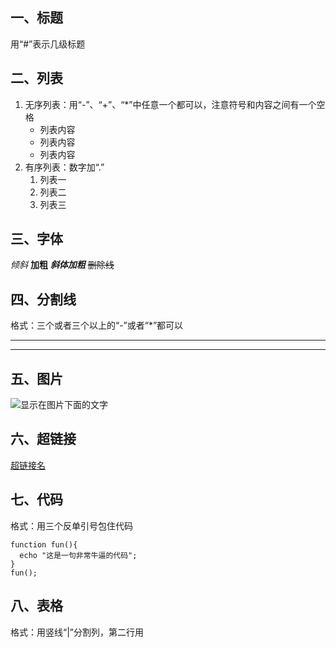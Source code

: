 ## 一、标题
用“#”表示几级标题

## 二、列表
1. 无序列表：用“-”、“+”、“*”中任意一个都可以，注意符号和内容之间有一个空格
   - 列表内容
   + 列表内容
   * 列表内容
2. 有序列表：数字加“.”
   1. 列表一
   2. 列表二
   3. 列表三

## 三、字体
*倾斜*
**加粗**
***斜体加粗***
~~删除线~~

## 四、分割线
格式：三个或者三个以上的“-”或者“*”都可以

***
---

## 五、图片
![显示在图片下面的文字](图片地址 "图片标题")

## 六、超链接
[超链接名](超链接地址 "超链接title")

## 七、代码
格式：用三个反单引号包住代码
```
function fun(){
  echo "这是一句非常牛逼的代码";
}
fun();
```

## 八、表格
格式：用竖线“|”分割列，第二行用






